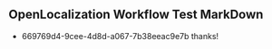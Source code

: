 ## OpenLocalization Workflow Test MarkDown
* 669769d4-9cee-4d8d-a067-7b38eeac9e7b thanks!

<!--HONumber=Sep16_HO1-->


